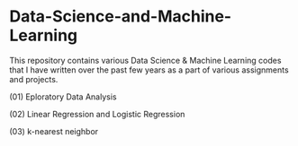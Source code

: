 # Data-Science-and-Machine-Learning

This repository contains various Data Science & Machine Learning codes that I have written over the past few years as a part of various assignments and projects.

(01) Eploratory Data Analysis

(02) Linear Regression and Logistic Regression

(03) k-nearest neighbor
